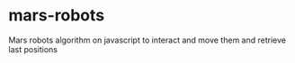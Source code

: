 # mars-robots
Mars robots algorithm on javascript to interact and move them and retrieve last positions
